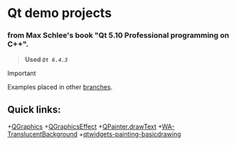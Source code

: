 # Qt demo projects
### from Max Schlee's book "Qt 5.10 Professional programming on C++".

> **Used _`Qt 6.4.3`_**

> [!IMPORTANT]
> Examples placed in other [branches](https://github.com/radikru96/QtEdu?tab=readme-ov-file#quick-links).

## Quick links:

+[QGraphics](../QGraphics/) 
+[QGraphicsEffect](../QGraphicsEffect/) 
+[QPainter.drawText](../QPainter.drawText/) 
+[WA-TranslucentBackground](../WA_TranslucentBackground/) 
+[qtwidgets-painting-basicdrawing](../qtwidgets-painting-basicdrawing/) 
